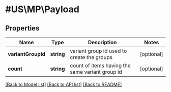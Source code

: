 # #US\MP\Payload

## Properties

Name | Type | Description | Notes
------------ | ------------- | ------------- | -------------
**variantGroupId** | **string** | variant group id used to create the groups | [optional]
**count** | **string** | count of items having the same variant group id | [optional]


[[Back to Model list]](../) [[Back to API list]](../../Api/US/MP) [[Back to README]](../../README.md)

